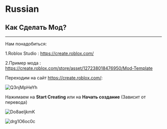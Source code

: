 # Russian
## Как Сделать Мод?
---
Нам понадобиться:

1.Roblox Studio : https://create.roblox.com/

2.Пример мода : https://create.roblox.com/store/asset/127238018476950/Mod-Template

Переходим на сайт https://create.roblox.com/:

![Q3njMpHeYh](https://github.com/user-attachments/assets/978796f4-666c-4294-b05e-f2d727b4a9df)

Нажимаем на **Start Creating** или на **Начать создание** (Зависит от перевода)

![Do8aeIjkmK](https://github.com/user-attachments/assets/8e00651d-f94f-496e-8ec3-696e52645577)

![drg1O6oc0c](https://github.com/user-attachments/assets/f263b3f6-5283-4cf9-91b5-5dd84cfc59f2)
